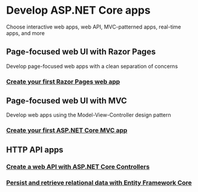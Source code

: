# Develop ASP.NET Core apps

Choose interactive web apps, web API, MVC-patterned apps, real-time apps, and more

## Page-focused web UI with Razor Pages

Develop page-focused web apps with a clean separation of concerns

### [Create your first Razor Pages web app](https://github.com/Jocoboy/ASP.NET-Core-Tutorials/tree/master/Razor-Pages-web-app)

## Page-focused web UI with MVC

Develop web apps using the Model-View-Controller design pattern

### [Create your first ASP.NET Core MVC app](https://github.com/Jocoboy/ASP.NET-Core-Tutorials/tree/master/MVC-web-app)

## HTTP API apps

### [Create a web API with ASP.NET Core Controllers](https://github.com/Jocoboy/ASP.NET-Core-Tutorials/tree/master/Create-a-web-API)

### [Persist and retrieve relational data with Entity Framework Core](https://github.com/Jocoboy/ASP.NET-Core-Tutorials/tree/master/Persist-data-with-EFCore)